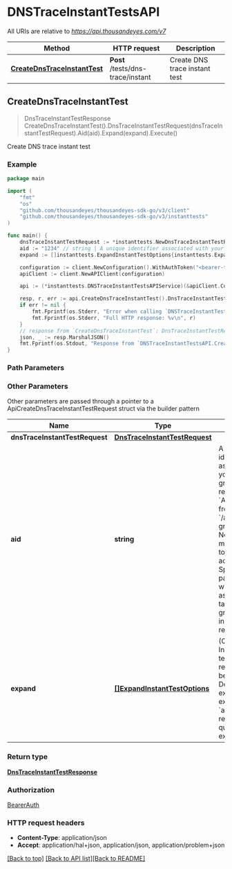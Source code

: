 # DNSTraceInstantTestsAPI

All URIs are relative to *https://api.thousandeyes.com/v7*

Method | HTTP request | Description
------------- | ------------- | -------------
[**CreateDnsTraceInstantTest**](DNSTraceInstantTestsAPI.md#CreateDnsTraceInstantTest) | **Post** /tests/dns-trace/instant | Create DNS trace instant test



## CreateDnsTraceInstantTest

> DnsTraceInstantTestResponse CreateDnsTraceInstantTest().DnsTraceInstantTestRequest(dnsTraceInstantTestRequest).Aid(aid).Expand(expand).Execute()

Create DNS trace instant test



### Example

```go
package main

import (
	"fmt"
	"os"
	"github.com/thousandeyes/thousandeyes-sdk-go/v3/client"
	"github.com/thousandeyes/thousandeyes-sdk-go/v3/instanttests"
)

func main() {
	dnsTraceInstantTestRequest := *instanttests.NewDnsTraceInstantTestRequest("www.thousandeyes.com", []instanttests.TestAgent{*instanttests.NewTestAgent()}) // DnsTraceInstantTestRequest | 
	aid := "1234" // string | A unique identifier associated with your account group. You can retrieve your `AccountGroupId` from the `/account-groups` endpoint. Note that you must be assigned to the target account group. Specifying this parameter without being assigned to the target account group will result in an error response. (optional)
	expand := []instanttests.ExpandInstantTestOptions{instanttests.ExpandInstantTestOptions("agent")} // []ExpandInstantTestOptions | (Optional) Indicates if the test sub-resources should be expanded. Defaults to no expansion. To expand the `agents` sub-resource, use the query `?expand=agent`. (optional)

	configuration := client.NewConfiguration().WithAuthToken("<bearer-token>")
	apiClient := client.NewAPIClient(configuration)

	api := (*instanttests.DNSTraceInstantTestsAPIService)(&apiClient.Common)

	resp, r, err := api.CreateDnsTraceInstantTest().DnsTraceInstantTestRequest(dnsTraceInstantTestRequest).Aid(aid).Expand(expand).Execute()
	if err != nil {
		fmt.Fprintf(os.Stderr, "Error when calling `DNSTraceInstantTestsAPI.CreateDnsTraceInstantTest``: %v\n", err)
		fmt.Fprintf(os.Stderr, "Full HTTP response: %v\n", r)
	}
	// response from `CreateDnsTraceInstantTest`: DnsTraceInstantTestResponse
	json, _ := resp.MarshalJSON()
	fmt.Fprintf(os.Stdout, "Response from `DNSTraceInstantTestsAPI.CreateDnsTraceInstantTest`: %v\n", string(json))
}
```

### Path Parameters



### Other Parameters

Other parameters are passed through a pointer to a ApiCreateDnsTraceInstantTestRequest struct via the builder pattern


Name | Type | Description  | Notes
------------- | ------------- | ------------- | -------------
 **dnsTraceInstantTestRequest** | [**DnsTraceInstantTestRequest**](DnsTraceInstantTestRequest.md) |  | 
 **aid** | **string** | A unique identifier associated with your account group. You can retrieve your &#x60;AccountGroupId&#x60; from the &#x60;/account-groups&#x60; endpoint. Note that you must be assigned to the target account group. Specifying this parameter without being assigned to the target account group will result in an error response. | 
 **expand** | [**[]ExpandInstantTestOptions**](ExpandInstantTestOptions.md) | (Optional) Indicates if the test sub-resources should be expanded. Defaults to no expansion. To expand the &#x60;agents&#x60; sub-resource, use the query &#x60;?expand&#x3D;agent&#x60;. | 

### Return type

[**DnsTraceInstantTestResponse**](DnsTraceInstantTestResponse.md)

### Authorization

[BearerAuth](../README.md#BearerAuth)

### HTTP request headers

- **Content-Type**: application/json
- **Accept**: application/hal+json, application/json, application/problem+json

[[Back to top]](#) [[Back to API list]](../README.md#documentation-for-api-endpoints)[[Back to README]](../README.md)

